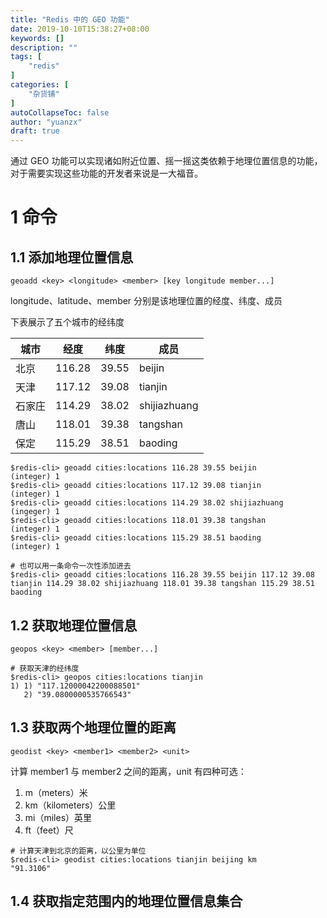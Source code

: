 ```yaml
---
title: "Redis 中的 GEO 功能"
date: 2019-10-10T15:38:27+08:00
keywords: []
description: ""
tags: [
    "redis"
]
categories: [
    "杂货铺"
]
autoCollapseToc: false
author: "yuanzx"
draft: true
---
```


通过 GEO 功能可以实现诸如附近位置、摇一摇这类依赖于地理位置信息的功能，对于需要实现这些功能的开发者来说是一大福音。

# 1 命令

## 1.1 添加地理位置信息

`geoadd <key> <longitude> <member> [key longitude member...]`

longitude、latitude、member 分别是该地理位置的经度、纬度、成员

下表展示了五个城市的经纬度

| 城市   | 经度   | 纬度  | 成员         |
| ------ | ------ | ----- | ------------ |
| 北京   | 116.28 | 39.55 | beijin       |
| 天津   | 117.12 | 39.08 | tianjin      |
| 石家庄 | 114.29 | 38.02 | shijiazhuang |
| 唐山   | 118.01 | 39.38 | tangshan     |
| 保定   | 115.29 | 38.51 | baoding      |

```shell
$redis-cli> geoadd cities:locations 116.28 39.55 beijin
(integer) 1
$redis-cli> geoadd cities:locations 117.12 39.08 tianjin
(integer) 1
$redis-cli> geoadd cities:locations 114.29 38.02 shijiazhuang
(ingeger) 1
$redis-cli> geoadd cities:locations 118.01 39.38 tangshan
(integer) 1
$redis-cli> geoadd cities:locations 115.29 38.51 baoding
(integer) 1

# 也可以用一条命令一次性添加进去
$redis-cli> geoadd cities:locations 116.28 39.55 beijin 117.12 39.08 tianjin 114.29 38.02 shijiazhuang 118.01 39.38 tangshan 115.29 38.51 baoding
```

## 1.2 获取地理位置信息

`geopos <key> <member> [member...]`

```shell
# 获取天津的经纬度
$redis-cli> geopos cities:locations tianjin
1) 1) "117.12000042200088501"
   2) "39.0800000535766543"
```

## 1.3 获取两个地理位置的距离


`geodist <key> <member1> <member2> <unit>`

计算 member1 与 member2 之间的距离，unit 有四种可选：

1. m（meters）米
2. km（kilometers）公里
3. mi（miles）英里
4. ft（feet）尺

```shell
# 计算天津到北京的距离，以公里为单位
$redis-cli> geodist cities:locations tianjin beijing km
"91.3106"
```

## 1.4 获取指定范围内的地理位置信息集合

